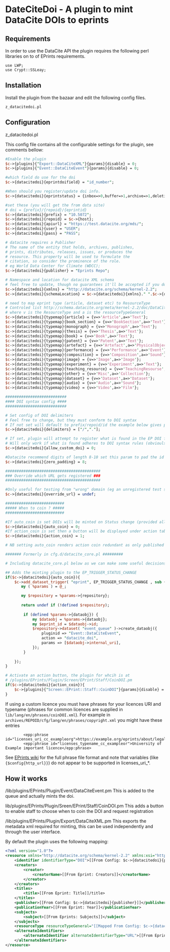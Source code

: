 DateCiteDoi - A plugin to mint DataCite DOIs to eprints
========================================================

Requirements
-------------

In order to use the DataCite API the plugin requires the following perl libraries on to of EPrints requirements.

```
use LWP;
use Crypt::SSLeay;
```

Installation
-------------

Install the plugin from the bazaar and edit the following config files.

```
z_datacitedoi.pl
```

Configuration 
-------------

z_datacitedoi.pl

This config file contains all the configurable settings for the plugin, see comments bellow:

```perl
#Enable the plugin
$c->{plugins}{"Export::DataCiteXML"}{params}{disable} = 0;
$c->{plugins}{"Event::DataCiteEvent"}{params}{disable} = 0;

#which field do use for the doi
$c->{datacitedoi}{eprintdoifield} = "id_number";

#When should you register/update doi info.
$c->{datacitedoi}{eprintstatus} = {inbox=>0,buffer=>1,archive=>1,deletion=>0};

#set these (you will get the from data site)
# doi = {prefix}/{repoid}/{eprintid}
$c->{datacitedoi}{prefix} = "10.5072";
$c->{datacitedoi}{repoid} = $c->{host};
$c->{datacitedoi}{apiurl} = "https://test.datacite.org/mds/";
$c->{datacitedoi}{user} = "USER";
$c->{datacitedoi}{pass} = "PASS";

# datacite requires a Publisher 
# The name of the entity that holds, archives, publishes, 
# prints, distributes, releases, issues, or produces the 
# resource. This property will be used to formulate the 
# citation, so consider the prominence of the role.
# eg World Data Center for Climate (WDCC); 	
$c->{datacitedoi}{publisher} = "Eprints Repo";

# Namespace and location for datacite XML schema
# feel free to update, though no guarantees it'll be accepted if you do
$c->{datacitedoi}{xmlns} = "http://datacite.org/schema/kernel-2.2";
$c->{datacitedoi}{schemaLocation} = $c->{datacitedoi}{xmlns}." ".$c->{datacitedoi}{xmlns}."/metadata.xsd";

# need to map eprint type (article, dataset etc) to ResourceType
# Controled list http://schema.datacite.org/meta/kernel-2.2/doc/DataCite-MetadataKernel_v2.2.pdf
# where v is the ResourceType and a is the resourceTypeGeneral
$c->{datacitedoi}{typemap}{article} = {v=>'Article',a=>'Text'};
$c->{datacitedoi}{typemap}{book_section} = {v=>'BookSection',a=>'Text'};
$c->{datacitedoi}{typemap}{monograph} = {v=>'Monograph',a=>'Text'};
$c->{datacitedoi}{typemap}{thesis} = {v=>'Thesis',a=>'Text'};
$c->{datacitedoi}{typemap}{book} = {v=>'Book',a=>'Text'};
$c->{datacitedoi}{typemap}{patent} = {v=>'Patent',a=>'Text'};
$c->{datacitedoi}{typemap}{artefact} = {v=>'Artefact',a=>'PhysicalObject'};
$c->{datacitedoi}{typemap}{performance} = {v=>'Performance',a=>'Event'};
$c->{datacitedoi}{typemap}{composition} = {v=>'Composition',a=>'Sound'};
$c->{datacitedoi}{typemap}{image} = {v=>'Image',a=>'Image'};
$c->{datacitedoi}{typemap}{experiment} = {v=>'Experiment',a=>'Text'};
$c->{datacitedoi}{typemap}{teaching_resource} = {v=>'TeachingResourse',a=>'InteractiveResource'};
$c->{datacitedoi}{typemap}{other} = {v=>'Misc',a=>'Collection'};
$c->{datacitedoi}{typemap}{dataset} = {v=>'Dataset',a=>'Dataset'};
$c->{datacitedoi}{typemap}{audio} = {v=>'Audio',a=>'Sound'};
$c->{datacitedoi}{typemap}{video} = {v=>'Video',a=>'Film'};

###########################
#### DOI syntax config ####
###########################

# Set config of DOI delimiters 
# Feel free to change, but they must conform to DOI syntax
# If not set will default to prefix/repoid/id the example below gives prefix/repoid.id
$c->{datacitedoi}{delimiters} = ["/","."];

# If set, plugin will attempt to register what is found in the EP DOI field ($c->{datacitedoi}{eprintdoifield})
# Will only work if what is found adheres to DOI syntax rules (obvioulsy)
$c->{datacitedoi}{allow_custom_doi} = 0;

#Datacite recommend digits of length 8-10 set this param to pad the id to required length
$c->{datacitedoi}{zero_padding} = 8;

##########################################
### Override which URL gets registered ###
##########################################

#Only useful for testing from "wrong" domain (eg an unregistered test server) should be undef for normal operation
$c->{datacitedoi}{override_url} = undef;

##########################
##### When to coin ? #####
##########################

#If auto_coin is set DOIs will be minted on Status change (provided all else is well)
$c->{datacitedoi}{auto_coin} = 0;
#If action_coin is set then a button will be displayed under action tab (for staff) to mint DOIs on an adhoc basis
$c->{datacitedoi}{action_coin} = 1;

# NB setting auto_coin renders action coin redundant as only published items can be registered

####### Formerly in cfg.d/datacite_core.pl #########

# Including datacite_core.pl below as we can make some useful decisions based on the above config.

## Adds the minting plugin to the EP_TRIGGER_STATUS_CHANGE
if($c->{datacitedoi}{auto_coin}){
	$c->add_dataset_trigger( "eprint", EP_TRIGGER_STATUS_CHANGE , sub {
       my ( %params ) = @_;

       my $repository = %params->{repository};
 
       return undef if (!defined $repository);
	
		if (defined %params->{dataobj}) {
			my $dataobj = %params->{dataobj};
			my $eprint_id = $dataobj->id;
			$repository->dataset( "event_queue" )->create_dataobj({
				pluginid => "Event::DataCiteEvent",
				action => "datacite_doi",
				params => [$dataobj->internal_uri],
			});
     	}
 
	});
}

# Activate an action button, the plugin for whcih is at
# /plugins/EPrints/Plugin/Screen/EPrint/Staff/CoinDOI.pm
if($c->{datacitedoi}{action_coin}){
 	$c->{plugins}{"Screen::EPrint::Staff::CoinDOI"}{params}{disable} = 0;
}

```


If using a custom licence you must have phrases for your licences URI and typename (phrases for common licences are supplied in ``lib/lang/en/phrases/coinDOI.xml``). For example in ``archives/REPOID/cfg/lang/en/phrases/copyright.xml`` you might have these entries

```
        <epp:phrase id="licenses_uri_cc_exampleorg">https://example.org/eprints/about/legal/</epp:phrase>
        <epp:phrase id="licenses_typename_cc_exampleor">University of Example important licence</epp:phrase>

```

See [EPrints wiki](https://wiki.eprints.org/w/Phrase_Format) for the full phrase file format and note that variables (like ``{$config{http_url}}``) do not appear to be supported in licenses_uri_*.


How it works
-------------

/lib/plugins/EPrints/Plugin/Event/DataCiteEvent.pm
This is added to the queue and actually mints the doi.

lib/plugins/EPrints/Plugin/Sreen/EPrint/Staff/CoinDOI.pm
This adds a button to enable staff to choose when to coin the DOI and request registration

/lib/plugins/EPrints/Plugin/Export/DataCiteXML.pm
This exports the metadata xml required for minting, this can be used independently and through the user interface. 

By default the plugin uses the following mapping:
```xml
<?xml version="1.0"?>
<resource xmlns="http://datacite.org/schema/kernel-2.2" xmlns:xsi="http://www.w3.org/2001/XMLSchema-instance" xsi:schemaLocation="http://datacite.org/schema/kernel-2.2 http://schema.datacite.org/meta/kernel-2.2/metadata.xsd">
	<identifier identifierType="DOI">[[From Config: $c->{datacitedoi}{prefix}/$c->{datacitedoi}{repoid]]/{{Eprintid}}</identifier>
	<creators>
		<creator>
			<creatorName>[[From Eprint: Creators]]</creatorName>
		</creator>
	</creators>
	<titles>
		<title>[[From Eprint: Title]]/title>
	</titles>
	<publisher>[[From Config: $c->{datacitedoi}{publisher}]]</publisher>
	<publicationYear>[[From Eprint: Year]]</publicationYear>
	<subjects>
		<subject>[[From Eprints: Subjects]]</subject>
	</subjects>
	<resourceType resourceTypeGeneral="[[Mapped From Config: $c->{datacitedoi}{typemap}]]">[[Mapped From Config: $c->{datacitedoi}{typemap}]]</resourceType>
	<alternateIdentifiers>
		<alternateIdentifier alternateIdentifierType="URL">[[From Eprints: Subjects]]</alternateIdentifier>
	</alternateIdentifiers>
</resource>
```

